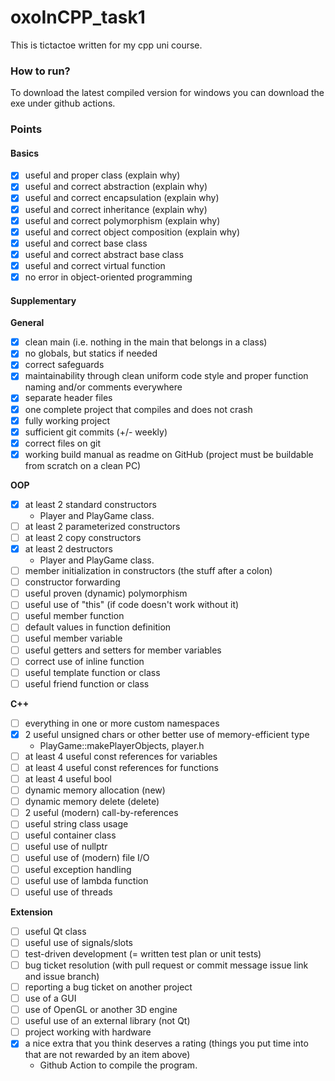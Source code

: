 # oxoInCPP_task1

This is tictactoe written for my cpp uni course.

### How to run?

To download the latest compiled version for windows you can download the exe under github actions.

### Points

#### Basics
- [X] useful and proper class (explain why)
- [X] useful and correct abstraction (explain why)
- [X] useful and correct encapsulation (explain why)
- [X] useful and correct inheritance (explain why)
- [X] useful and correct polymorphism (explain why)
- [X] useful and correct object composition (explain why)
- [X] useful and correct base class
- [X] useful and correct abstract base class
- [X] useful and correct virtual function
- [X] no error in object-oriented programming

#### Supplementary
**General**
- [X] clean main (i.e. nothing in the main that belongs in a class)
- [X] no globals, but statics if needed
- [X] correct safeguards
- [X] maintainability through clean uniform code style and proper function naming and/or comments everywhere
- [X] separate header files
- [X] one complete project that compiles and does not crash
- [X] fully working project
- [X] sufficient git commits (+/- weekly)
- [X] correct files on git
- [X] working build manual as readme on GitHub (project must be buildable from scratch on a clean PC)

**OOP**
- [X] at least 2 standard constructors
    - Player and PlayGame class.
- [ ] at least 2 parameterized constructors
- [ ] at least 2 copy constructors
- [X] at least 2 destructors
    - Player and PlayGame class.
- [ ] member initialization in constructors (the stuff after a colon)
- [ ] constructor forwarding
- [ ] useful proven (dynamic) polymorphism
- [ ] useful use of "this" (if code doesn't work without it)
- [ ] useful member function
- [ ] default values in function definition
- [ ] useful member variable
- [ ] useful getters and setters for member variables
- [ ] correct use of inline function
- [ ] useful template function or class
- [ ] useful friend function or class

**C++**
- [ ] everything in one or more custom namespaces
- [X] 2 useful unsigned chars or other better use of memory-efficient type
    - PlayGame::makePlayerObjects, player.h
- [ ] at least 4 useful const references for variables
- [ ] at least 4 useful const references for functions
- [ ] at least 4 useful bool
- [ ] dynamic memory allocation (new)
- [ ] dynamic memory delete (delete)
- [ ] 2 useful (modern) call-by-references
- [ ] useful string class usage
- [ ] useful container class
- [ ] useful use of nullptr
- [ ] useful use of (modern) file I/O
- [ ] useful exception handling
- [ ] useful use of lambda function
- [ ] useful use of threads

**Extension**
- [ ] useful Qt class
- [ ] useful use of signals/slots
- [ ] test-driven development (= written test plan or unit tests)
- [ ] bug ticket resolution (with pull request or commit message issue link and issue branch)
- [ ] reporting a bug ticket on another project
- [ ] use of a GUI
- [ ] use of OpenGL or another 3D engine
- [ ] useful use of an external library (not Qt)
- [ ] project working with hardware
- [X] a nice extra that you think deserves a rating (things you put time into that are not rewarded by an item above)
    - Github Action to compile the program.
